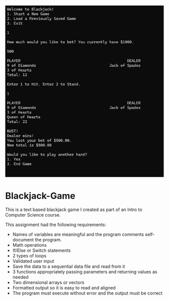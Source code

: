 ![alt text](https://raw.githubusercontent.com/tculb/Blackjack-Game/main/blackjack-screenshot.png)

# Blackjack-Game
This is a text based blackjack game I created as part of an Intro to Computer Science course. 

This assignment had the following requirements:
  * Names of variables are meaningful and the program comments self-document the program.
  * Math operations
  * If/Else or Switch statements
  * 2 types of loops
  * Validated user input
  * Save the data to a sequential data file and read from it
  * 3 functions appropriately passing parameters and returning values as needed
  * Two dimensional arrays or vectors
  * Formatted output so it is easy to read and aligned
  * The program must execute without error and the output must be correct
